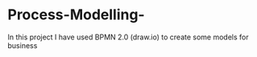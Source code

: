# Process-Modelling-
In this project I have used BPMN 2.0 (draw.io) to create some models for business
